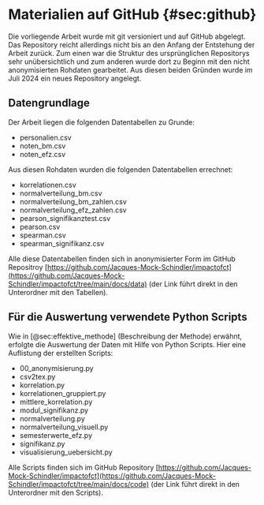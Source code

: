 # Materialien auf GitHub {#sec:github}

Die vorliegende Arbeit wurde mit git versioniert und auf GitHub
abgelegt. Das Repository reicht allerdings nicht bis an den Anfang der
Entstehung der Arbeit zurück. Zum einen war die Struktur des
ursprünglichen Repositorys sehr unübersichtlich und zum anderen wurde
dort zu Beginn mit den nicht anonymisierten Rohdaten gearbeitet. Aus
diesen beiden Gründen wurde im Juli 2024 ein neues Repository angelegt.

## Datengrundlage

Der Arbeit liegen die folgenden Datentabellen zu Grunde:

* personalien.csv
* noten_bm.csv
* noten_efz.csv

Aus diesen Rohdaten wurden die folgenden Datentabellen errechnet:

* korrelationen.csv
* normalverteilung_bm.csv
* normalverteilung_bm_zahlen.csv
* normalverteilung_efz_zahlen.csv
* pearson_signifikanztest.csv
* pearson.csv
* spearman.csv
* spearman_signifikanz.csv

Alle diese Datentabellen finden sich in anonymisierter
Form im GitHub Repositroy
[https://github.com/Jacques-Mock-Schindler/impactofct](https://github.com/Jacques-Mock-Schindler/impactofct/tree/main/docs/data)
(der Link führt direkt in den Unterordner mit den Tabellen).

## Für die Auswertung verwendete Python Scripts

Wie in [@sec:effektive_methode] (Beschreibung der Methode) erwähnt,
erfolgte die Auswertung der Daten mit Hilfe von Python Scripts. Hier
eine Auflistung der erstellten Scripts:


* 00_anonymisierung.py
* csv2tex.py
* korrelation.py
* korrelationen_gruppiert.py
* mittlere_korrelation.py
* modul_signifikanz.py
* normalverteilung.py
* normalverteilung_visuell.py
* semesterwerte_efz.py
* signifikanz.py
* visualisierung_uebersicht.py

Alle Scripts finden sich im GitHub Repository
[https://github.com/Jacques-Mock-Schindler/impactofct](https://github.com/Jacques-Mock-Schindler/impactofct/tree/main/docs/code)
(der Link führt direkt in den Unterordner mit den Scripts).
